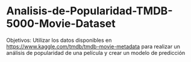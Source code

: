 # Analisis-de-Popularidad-TMDB-5000-Movie-Dataset
Objetivos: Utilizar los datos disponibles en https://www.kaggle.com/tmdb/tmdb-movie-metadata para realizar un análisis de popularidad de una película y crear un modelo de predicción
